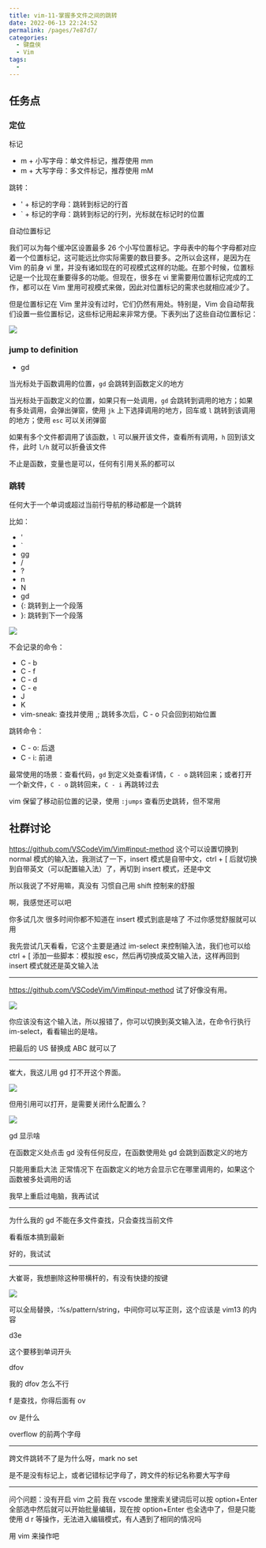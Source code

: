 ```yaml
---
title: vim-11-掌握多文件之间的跳转
date: 2022-06-13 22:24:52
permalink: /pages/7e87d7/
categories:
  - 键盘侠
  - Vim
tags:
  -
---
```


## 任务点

### 定位

标记

- m + 小写字母：单文件标记，推荐使用 mm
- m + 大写字母：多文件标记，推荐使用 mM

跳转：

- ' + 标记的字母：跳转到标记的行首
- ` + 标记的字母：跳转到标记的行列，光标就在标记时的位置

自动位置标记

我们可以为每个缓冲区设置最多 26 个小写位置标记。字母表中的每个字母都对应着一个位置标记，这可能远比你实际需要的数目要多。之所以会这样，是因为在 Vim 的前身 vi 里，并没有诸如现在的可视模式这样的功能。在那个时候，位置标记是一个比现在重要得多的功能。但现在，很多在 vi 里需要用位置标记完成的工作，都可以在 Vim 里用可视模式来做，因此对位置标记的需求也就相应减少了。

但是位置标记在 Vim 里并没有过时，它们仍然有用处。特别是，Vim 会自动帮我们设置一些位置标记，这些标记用起来非常方便。下表列出了这些自动位置标记：

![](../../.vuepress/public/img/vim/102.jpg)

### jump to definition

- gd

当光标处于函数调用的位置，`gd` 会跳转到函数定义的地方

当光标处于函数定义的位置，如果只有一处调用，`gd` 会跳转到调用的地方；如果有多处调用，会弹出弹窗，使用 `jk` 上下选择调用的地方，回车或 `l` 跳转到该调用的地方；使用 `esc` 可以关闭弹窗

如果有多个文件都调用了该函数，`l` 可以展开该文件，查看所有调用，`h` 回到该文件，此时 `l/h` 就可以折叠该文件

不止是函数，变量也是可以，任何有引用关系的都可以

### 跳转

任何大于一个单词或超过当前行导航的移动都是一个跳转

比如：

- '
- `
- gg
- /
- ?
- n
- N
- gd
- {: 跳转到上一个段落
- }: 跳转到下一个段落

![](../../.vuepress/public/img/vim/104.jpg)

不会记录的命令：

- C - b
- C - f
- C - d
- C - e
- J
- K
- vim-sneak: 查找并使用 ,; 跳转多次后，C - o 只会回到初始位置

跳转命令：

- C - o: 后退
- C - i: 前进

最常使用的场景：查看代码，`gd` 到定义处查看详情，`C - o` 跳转回来；或者打开一个新文件，`C - o` 跳转回来，`C - i` 再跳转过去

vim 保留了移动前位置的记录，使用 `:jumps` 查看历史跳转，但不常用

## 社群讨论

https://github.com/VSCodeVim/Vim#input-method 这个可以设置切换到 normal 模式的输入法，我测试了一下，insert 模式是自带中文，ctrl + [ 后就切换到自带英文（可以配置输入法）了，再切到 insert 模式，还是中文

所以我说了不好用嘛，真没有 习惯自己用 shift 控制来的舒服

啊，我感觉还可以吧

你多试几次 很多时间你都不知道在 insert 模式到底是啥了 不过你感觉舒服就可以用

我先尝试几天看看，它这个主要是通过 im-select 来控制输入法，我们也可以给 ctrl + [ 添加一些脚本：模拟按 esc，然后再切换成英文输入法，这样再回到 insert 模式就还是英文输入法

<hr />

https://github.com/VSCodeVim/Vim#input-method 试了好像没有用。

![](../../.vuepress/public/img/vim/034.png)

你应该没有这个输入法，所以报错了，你可以切换到英文输入法，在命令行执行 im-select，看看输出的是啥。

把最后的 US 替换成 ABC 就可以了

<hr />

崔大，我这儿用 gd 打不开这个界面。

![](../../.vuepress/public/img/vim/035.png)

但用引用可以打开，是需要关闭什么配置么？

![](../../.vuepress/public/img/vim/036.png)

gd 显示啥

在函数定义处点击 gd 没有任何反应，在函数使用处 gd 会跳到函数定义的地方

只能用重启大法 正常情况下 在函数定义的地方会显示它在哪里调用的，如果这个函数被多处调用的话

我早上重启过电脑，我再试试

<hr />

为什么我的 gd 不能在多文件查找，只会查找当前文件

看看版本搞到最新

好的，我试试

<hr />

大崔哥，我想删除这种带横杆的，有没有快捷的按键

![](../../.vuepress/public/img/vim/037.jpg)

可以全局替换，:%s/pattern/string，中间你可以写正则，这个应该是 vim13 的内容

d3e

这个要移到单词开头

dfov

我的 dfov 怎么不行

f 是查找，你得后面有 ov

ov 是什么

overflow 的前两个字母

<hr />

跨文件跳转不了是为什么呀，mark no set

是不是没有标记上，或者记错标记字母了，跨文件的标记名称要大写字母

<hr />

问个问题：没有开启 vim 之前 我在 vscode 里搜索关键词后可以按 option+Enter 全部选中然后就可以开始批量编辑，现在按 option+Enter 也全选中了，但是只能使用 d r 等操作，无法进入编辑模式，有人遇到了相同的情况吗

用 vim 来操作吧

